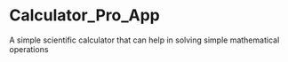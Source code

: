 # Calculator_Pro_App
A simple scientific calculator that can help in solving simple mathematical operations
